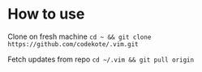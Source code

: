 # How to use

Clone on fresh machine
`cd ~ && git clone https://github.com/codekote/.vim.git`

Fetch updates from repo
`cd ~/.vim && git pull origin`

